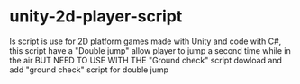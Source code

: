 # unity-2d-player-script
Is script is use for 2D platform games made with Unity and code with C#, this script have a "Double jump" allow player to jump a second time while in the air BUT NEED TO USE WITH THE "Ground check" script
dowload and add "ground check" script for double jump
